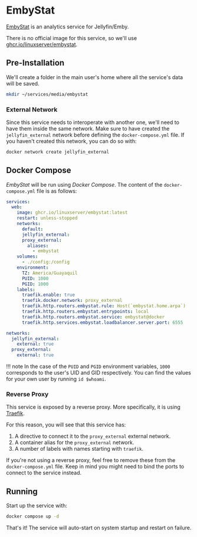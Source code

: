 # EmbyStat

[EmbyStat](https://github.com/mregni/EmbyStat) is an analytics service for Jellyfin/Emby.

There is no official image for this service, so we'll use [ghcr.io/linuxserver/embystat](https://hub.docker.com/r/linuxserver/embystat).

## Pre-Installation

We'll create a folder in the main user's home where all the service's data will be saved.

```bash
mkdir ~/services/media/embystat
```

### External Network

Since this service needs to interoperate with another one, we'll need to have them inside the same network. Make sure to have created the `jellyfin_external` network before defining the `docker-compose.yml` file. If you haven't created this network, you can do so with:

```bash
docker network create jellyfin_external
```

## Docker Compose

*EmbyStat* will be run using *Docker Compose*. The content of the `docker-compose.yml` file is as follows:

```yaml
services:
  web:
    image: ghcr.io/linuxserver/embystat:latest
    restart: unless-stopped
    networks:
      default:
      jellyfin_external:
      proxy_external:
        aliases:
          - embystat
    volumes:
      - ./config:/config
    environment:
      TZ: America/Guayaquil
      PUID: 1000
      PGID: 1000
    labels:
      traefik.enable: true
      traefik.docker.network: proxy_external
      traefik.http.routers.embystat.rule: Host(`embystat.home.arpa`)
      traefik.http.routers.embystat.entrypoints: local
      traefik.http.routers.embystat.service: embystat@docker
      traefik.http.services.embystat.loadbalancer.server.port: 6555

networks:
  jellyfin_external:
    external: true
  proxy_external:
    external: true
```

!!! note
    In the case of the `PUID` and `PGID` environment variables, `1000` corresponds to the user's UID and GID respectively. You can find the values for your own user by running `id $whoami`.

### Reverse Proxy

This service is exposed by a reverse proxy. More specifically, it is using [Traefik](../networking/traefik.md).

For this reason, you will see that this service has:

1. A directive to connect it to the `proxy_external` external network.
2. A container alias for the `proxy_external` network.
3. A number of labels with names starting with `traefik`.

If you're not using a reverse proxy, feel free to remove these from the `docker-compose.yml` file.
Keep in mind you might need to bind the ports to connect to the service instead.

## Running

Start up the service with:

```bash
docker compose up -d
```

That's it! The service will auto-start on system startup and restart on failure.
